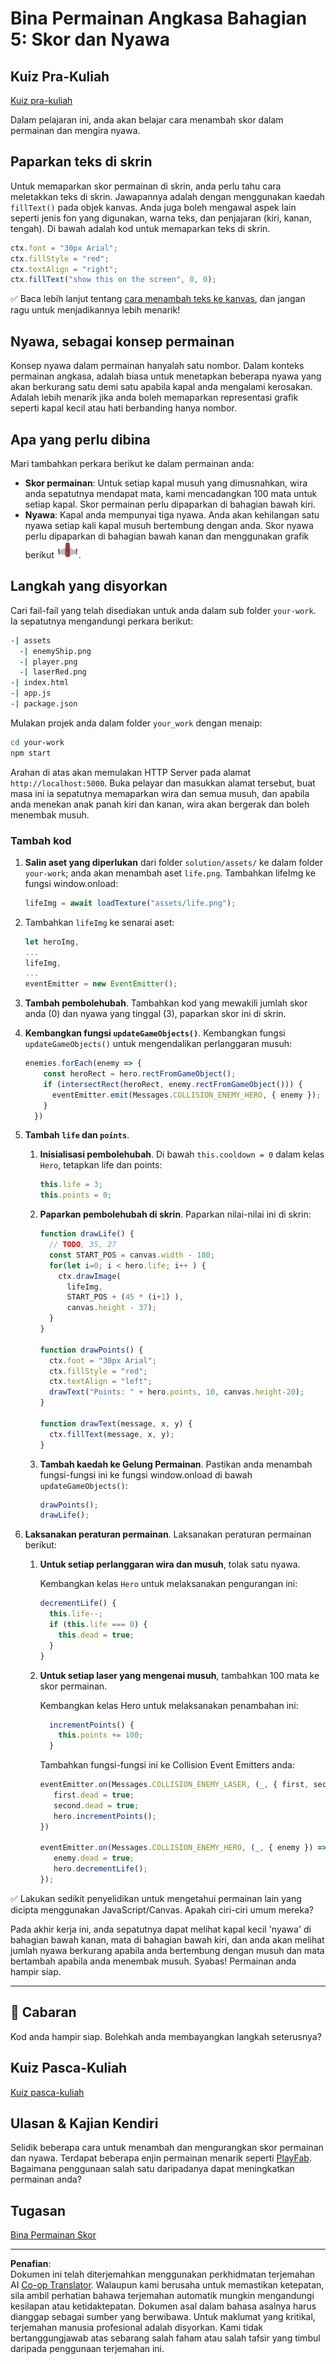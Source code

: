 <!--
CO_OP_TRANSLATOR_METADATA:
{
  "original_hash": "4e8250db84b027c9ff816b4e4c093457",
  "translation_date": "2025-08-27T22:34:50+00:00",
  "source_file": "6-space-game/5-keeping-score/README.md",
  "language_code": "ms"
}
-->
# Bina Permainan Angkasa Bahagian 5: Skor dan Nyawa

## Kuiz Pra-Kuliah

[Kuiz pra-kuliah](https://ashy-river-0debb7803.1.azurestaticapps.net/quiz/37)

Dalam pelajaran ini, anda akan belajar cara menambah skor dalam permainan dan mengira nyawa.

## Paparkan teks di skrin

Untuk memaparkan skor permainan di skrin, anda perlu tahu cara meletakkan teks di skrin. Jawapannya adalah dengan menggunakan kaedah `fillText()` pada objek kanvas. Anda juga boleh mengawal aspek lain seperti jenis fon yang digunakan, warna teks, dan penjajaran (kiri, kanan, tengah). Di bawah adalah kod untuk memaparkan teks di skrin.

```javascript
ctx.font = "30px Arial";
ctx.fillStyle = "red";
ctx.textAlign = "right";
ctx.fillText("show this on the screen", 0, 0);
```

✅ Baca lebih lanjut tentang [cara menambah teks ke kanvas](https://developer.mozilla.org/docs/Web/API/Canvas_API/Tutorial/Drawing_text), dan jangan ragu untuk menjadikannya lebih menarik!

## Nyawa, sebagai konsep permainan

Konsep nyawa dalam permainan hanyalah satu nombor. Dalam konteks permainan angkasa, adalah biasa untuk menetapkan beberapa nyawa yang akan berkurang satu demi satu apabila kapal anda mengalami kerosakan. Adalah lebih menarik jika anda boleh memaparkan representasi grafik seperti kapal kecil atau hati berbanding hanya nombor.

## Apa yang perlu dibina

Mari tambahkan perkara berikut ke dalam permainan anda:

- **Skor permainan**: Untuk setiap kapal musuh yang dimusnahkan, wira anda sepatutnya mendapat mata, kami mencadangkan 100 mata untuk setiap kapal. Skor permainan perlu dipaparkan di bahagian bawah kiri.
- **Nyawa**: Kapal anda mempunyai tiga nyawa. Anda akan kehilangan satu nyawa setiap kali kapal musuh bertembung dengan anda. Skor nyawa perlu dipaparkan di bahagian bawah kanan dan menggunakan grafik berikut ![imej nyawa](../../../../translated_images/life.6fb9f50d53ee0413cd91aa411f7c296e10a1a6de5c4a4197c718b49bf7d63ebf.ms.png).

## Langkah yang disyorkan

Cari fail-fail yang telah disediakan untuk anda dalam sub folder `your-work`. Ia sepatutnya mengandungi perkara berikut:

```bash
-| assets
  -| enemyShip.png
  -| player.png
  -| laserRed.png
-| index.html
-| app.js
-| package.json
```

Mulakan projek anda dalam folder `your_work` dengan menaip:

```bash
cd your-work
npm start
```

Arahan di atas akan memulakan HTTP Server pada alamat `http://localhost:5000`. Buka pelayar dan masukkan alamat tersebut, buat masa ini ia sepatutnya memaparkan wira dan semua musuh, dan apabila anda menekan anak panah kiri dan kanan, wira akan bergerak dan boleh menembak musuh.

### Tambah kod

1. **Salin aset yang diperlukan** dari folder `solution/assets/` ke dalam folder `your-work`; anda akan menambah aset `life.png`. Tambahkan lifeImg ke fungsi window.onload: 

    ```javascript
    lifeImg = await loadTexture("assets/life.png");
    ```

1. Tambahkan `lifeImg` ke senarai aset:

    ```javascript
    let heroImg,
    ...
    lifeImg,
    ...
    eventEmitter = new EventEmitter();
    ```
  
2. **Tambah pembolehubah**. Tambahkan kod yang mewakili jumlah skor anda (0) dan nyawa yang tinggal (3), paparkan skor ini di skrin.

3. **Kembangkan fungsi `updateGameObjects()`**. Kembangkan fungsi `updateGameObjects()` untuk mengendalikan perlanggaran musuh:

    ```javascript
    enemies.forEach(enemy => {
        const heroRect = hero.rectFromGameObject();
        if (intersectRect(heroRect, enemy.rectFromGameObject())) {
          eventEmitter.emit(Messages.COLLISION_ENEMY_HERO, { enemy });
        }
      })
    ```

4. **Tambah `life` dan `points`**. 
   1. **Inisialisasi pembolehubah**. Di bawah `this.cooldown = 0` dalam kelas `Hero`, tetapkan life dan points:

        ```javascript
        this.life = 3;
        this.points = 0;
        ```

   1. **Paparkan pembolehubah di skrin**. Paparkan nilai-nilai ini di skrin:

        ```javascript
        function drawLife() {
          // TODO, 35, 27
          const START_POS = canvas.width - 180;
          for(let i=0; i < hero.life; i++ ) {
            ctx.drawImage(
              lifeImg, 
              START_POS + (45 * (i+1) ), 
              canvas.height - 37);
          }
        }
        
        function drawPoints() {
          ctx.font = "30px Arial";
          ctx.fillStyle = "red";
          ctx.textAlign = "left";
          drawText("Points: " + hero.points, 10, canvas.height-20);
        }
        
        function drawText(message, x, y) {
          ctx.fillText(message, x, y);
        }

        ```

   1. **Tambah kaedah ke Gelung Permainan**. Pastikan anda menambah fungsi-fungsi ini ke fungsi window.onload di bawah `updateGameObjects()`:

        ```javascript
        drawPoints();
        drawLife();
        ```

1. **Laksanakan peraturan permainan**. Laksanakan peraturan permainan berikut:

   1. **Untuk setiap perlanggaran wira dan musuh**, tolak satu nyawa.
   
      Kembangkan kelas `Hero` untuk melaksanakan pengurangan ini:

        ```javascript
        decrementLife() {
          this.life--;
          if (this.life === 0) {
            this.dead = true;
          }
        }
        ```

   2. **Untuk setiap laser yang mengenai musuh**, tambahkan 100 mata ke skor permainan.

      Kembangkan kelas Hero untuk melaksanakan penambahan ini:
    
        ```javascript
          incrementPoints() {
            this.points += 100;
          }
        ```

        Tambahkan fungsi-fungsi ini ke Collision Event Emitters anda:

        ```javascript
        eventEmitter.on(Messages.COLLISION_ENEMY_LASER, (_, { first, second }) => {
           first.dead = true;
           second.dead = true;
           hero.incrementPoints();
        })

        eventEmitter.on(Messages.COLLISION_ENEMY_HERO, (_, { enemy }) => {
           enemy.dead = true;
           hero.decrementLife();
        });
        ```

✅ Lakukan sedikit penyelidikan untuk mengetahui permainan lain yang dicipta menggunakan JavaScript/Canvas. Apakah ciri-ciri umum mereka?

Pada akhir kerja ini, anda sepatutnya dapat melihat kapal kecil 'nyawa' di bahagian bawah kanan, mata di bahagian bawah kiri, dan anda akan melihat jumlah nyawa berkurang apabila anda bertembung dengan musuh dan mata bertambah apabila anda menembak musuh. Syabas! Permainan anda hampir siap.

---

## 🚀 Cabaran

Kod anda hampir siap. Bolehkah anda membayangkan langkah seterusnya?

## Kuiz Pasca-Kuliah

[Kuiz pasca-kuliah](https://ashy-river-0debb7803.1.azurestaticapps.net/quiz/38)

## Ulasan & Kajian Kendiri

Selidik beberapa cara untuk menambah dan mengurangkan skor permainan dan nyawa. Terdapat beberapa enjin permainan menarik seperti [PlayFab](https://playfab.com). Bagaimana penggunaan salah satu daripadanya dapat meningkatkan permainan anda?

## Tugasan

[Bina Permainan Skor](assignment.md)

---

**Penafian**:  
Dokumen ini telah diterjemahkan menggunakan perkhidmatan terjemahan AI [Co-op Translator](https://github.com/Azure/co-op-translator). Walaupun kami berusaha untuk memastikan ketepatan, sila ambil perhatian bahawa terjemahan automatik mungkin mengandungi kesilapan atau ketidaktepatan. Dokumen asal dalam bahasa asalnya harus dianggap sebagai sumber yang berwibawa. Untuk maklumat yang kritikal, terjemahan manusia profesional adalah disyorkan. Kami tidak bertanggungjawab atas sebarang salah faham atau salah tafsir yang timbul daripada penggunaan terjemahan ini.